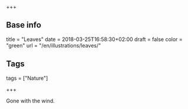 +++

## Base info
title = "Leaves"
date = 2018-03-25T16:58:30+02:00
draft = false
color = "green"
url = "/en/illustrations/leaves/"

## Tags
tags = ["Nature"]

+++

Gone with the wind.
